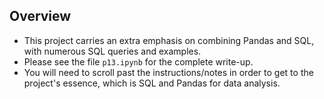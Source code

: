 ## Overview
  - This project carries an extra emphasis on combining Pandas and SQL, with numerous SQL queries and examples. 
  - Please see the file `p13.ipynb` for the complete write-up. 
  - You will need to scroll past the instructions/notes in order to get to the project's essence, which is SQL and Pandas for data analysis.
